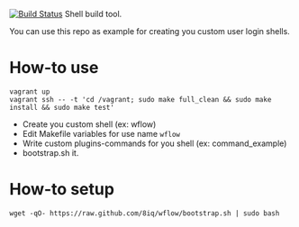 [![Build Status](https://travis-ci.org/pahaz/wflow.svg?branch=master)](https://travis-ci.org/pahaz/wflow)
Shell build tool.

You can use this repo as example for creating you custom user login shells.

# How-to use #

    vagrant up
    vagrant ssh -- -t 'cd /vagrant; sudo make full_clean && sudo make install && sudo make test'

 - Create you custom shell (ex: wflow)
 - Edit Makefile variables for use name `wflow`
 - Write custom plugins-commands for you shell (ex: command_example)
 - bootstrap.sh it.

# How-to setup #

    wget -qO- https://raw.github.com/8iq/wflow/bootstrap.sh | sudo bash
